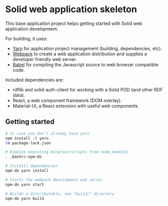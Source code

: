 # Solid web application skeleton

This base application project helps getting started with Solid web application development.

For building, it uses:

* [Yarn](https://yarnpkg.com/) for application project management (building, dependencies, etc).
* [Webpack](https://webpack.js.org/) to create a web application distribution and supplies a developer friendly web server.
* [Babel](https://babeljs.io/) for compiling the Javascript source to web browser compatible code.

Included dependencies are:

* rdflib and solid-auth-client for working with a Solid POD (and other RDF data).
* React, a web component framework (DOM overlay).
* Material-UI, a React extension with useful web components.

## Getting started

```bash
# In case you don't already have yarn
npm install -D yarn
rm package-lock.json

# Enables executing binaries/scripts from node_modules
. .bashrc-npm-do

# Installs dependencies
npm-do yarn install

# Starts the webpack development web server
npm-do yarn start

# Builds a distributable, see "build/" directory
npm-do yarn build
```

